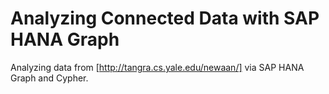 # Analyzing Connected Data with SAP HANA Graph

Analyzing data from [http://tangra.cs.yale.edu/newaan/] via SAP HANA Graph and Cypher.